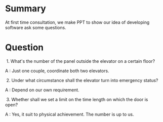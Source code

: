 # Summary

At first time consultation, we make PPT to show our idea of developing software ask some questions.

# Question

​	1. What's the number of the panel outside the elevator on a certain floor?

A : Just one couple, coordinate both two elevators.

​	2. Under what circumstance shall the elevator turn into emergency status?

A : Depend on our own requirement.

​	3. Whether shall we set a limit on the time length on which the door is open?

A : Yes, it suit to physical achievement. The number is up to us.

